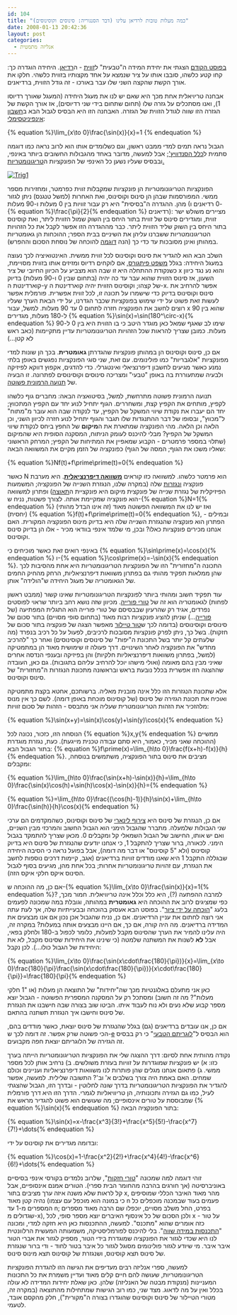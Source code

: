 ```yaml
---
id: 104
title: "כמה מעלות טובות לרדיאן עלינו (דבר הסנגוריה: סינוסים וקוסינוסים)"
date: 2008-01-13 20:42:36
layout: post
categories: 
  - אנליזה מתמטית
---
```

<a href="http://www.gadial.net/2008/01/11/radians/">בפוסט הקודם</a> הצגתי את יחידת המידה ה"טבעית" ל<a href="http://he.wikipedia.org/wiki/%D7%96%D7%95%D7%95%D7%99%D7%AA">זווית</a> - ה<a href="http://he.wikipedia.org/wiki/%D7%A8%D7%93%D7%99%D7%90%D7%9F">רדיאן</a>. היחידה הוגדרה כך: קחו קטע כלשהו, סובבו אותו על ציר שנמצא על אחד מקצותיו בזווית כלשהי. חלקו את אורך הקשת שהקצה השני שלו עבר באורכו - זה גודל הזווית, ברדיאנים.

אבחנה טריויאלית אחת מכך היא שאם יש לנו את מעגל היחידה (המעגל שאורך רדיוסו 1), ואנו מסתכלים על גזרה שלו (תחום שתחום בידי שני רדיוסים), אז אורך הקשת של הגזרה הזו שווה לגודל הזווית של הגזרה. האבחנה הזו היא הבסיס לגבול הבא ב<a href="http://he.wikipedia.org/wiki/%D7%97%D7%A9%D7%91%D7%95%D7%9F_%D7%90%D7%99%D7%A0%D7%A4%D7%99%D7%A0%D7%99%D7%98%D7%A1%D7%99%D7%9E%D7%9C%D7%99">חשבון אינפיניטסימלי</a>:

{% equation %}\lim_{x\to 0}\frac{\sin(x)}{x}=1 {% endequation %}

הגבול נראה תמים למדי ממבט ראשון, וגם כשלומדים אותו הוא לרוב נראה כמו דוגמה סתמית ל<a href="http://he.wikipedia.org/wiki/%D7%9B%D7%9C%D7%9C_%D7%94%D7%A1%D7%A0%D7%93%D7%95%D7%95%D7%99%D7%A5'">כלל הסנדוויץ'</a>; אבל למעשה, מדובר באחד מהגבולות החשובים ביותר באינפי, ובבסיס שעליו נשען כל האינפי של הפונקציות ה<a href="http://he.wikipedia.org/wiki/%D7%98%D7%A8%D7%99%D7%92%D7%95%D7%A0%D7%95%D7%9E%D7%98%D7%A8%D7%99%D7%94">טריגונומטריות.</a>

<a href="{{site.baseurl}}{{site.post_images}}/2008/01/trig1.png" title="Trig1"><img src="{{site.baseurl}}{{site.post_images}}/2008/01/trig1.png" alt="Trig1" /></a>

הפונקציות הטריגונומטריות הן פונקציות שמקבלות זווית כפרמטר, ומחזירות מספר ממשי. המפורסמות שבהן הן סינוס וקוסינוס, ואת האחרות (למשל טנגנס) ניתן לגזור מהן. ההגדרה ה"בסיסית" היא רק עבור זוויות בין 0 מעלות ו-90 מעלות (0 רדיאנים ו-{% equation %}\frac{\pi}{2}{% endequation %} רדיאנים): מציירים משולש ישר זווית, ומגדירים סינוס של זווית בתור היחס בין השוק שמול הזווית ליתר, ואת קוסינוס בתור היחס בין השוק שליד הזווית ליתר. כבר מההגדרה הזו אפשר לקבל את כל הזהויות הטריגונומטריות ששברנו עליהן את השיניים בבית הספר; ההוכחות הן גאומטריות במהותן ואינן מסובכות עד כדי כך (הנה <a href="http://www.themathpage.com/aTrig/sum-proof.htm">דוגמה</a> להוכחה של נוסחת הסכום וההפרש).

השלב הבא הוא להגדיר את סינוס וקוסינוס לכל זווית ממשית. האינטואיציה לכך נעוצה במעגל היחידה: בגלל <a href="http://he.wikipedia.org/wiki/%D7%9E%D7%A9%D7%A4%D7%98_%D7%A4%D7%99%D7%AA%D7%92%D7%95%D7%A8%D7%A1">משפט פיתגורס</a>, אם לוקחים רדיוס ומזיזים אותו בזווית מסויימת, כשנקודת ההתחלה היא זו שבה הוא מצביע על הכיוון החיובי של ציר x והוא נע נגד כיוון השעון, אז סינוס הזווית שהוא עבר עד כה יהיה (בתחום שבין 0 ו-90 מעלות) בדיוק קוארדינטת ה-y של קצהו; וקוסינוס הזווית יהיה קוארדינטת ה-x. אפשר להרחיב את סינוס וקוסינוס בדיוק כדי שישמרו על תכונה זו, לכל זווית אפשרית. פורמלית אפשר לעשות זאת פשוט על ידי שימוש בפונקציות שכבר הגדרנו, על ידי הבאת הערך שעליו רוצים לחשב את הפונקציה חזרה לתחום 0 עד 90 מעלות. למשל, עבור x שהוא בין 90 ל-180 מעלות, מגדירים {% equation %}\sin(x)=\sin(180^\circ-x){% endequation %} שימו לב שאגף שמאל כאן מוגדר היטב כי בו הזווית היא בין 0 ל-90 מעלות. כמובן שצריך להראות שכל הזהויות הטריגונומטריות עדיין מתקיימות (כאב ראש לא קטן...)

אם כן, סינוס וקוסינוס הן במהותן פונקציות שהגדרתן <strong>גאומטרית</strong>. בכך הן שונות למדי מפונקציות "אלגבריות" כמו פולינומים. עם זאת, שני סוגי הפונקציות נפגשים באופן בלתי נמנע כאשר מגיעים לחשבון דיפרנציאלי ואינטגרלי. כדי להדגים, אקפוץ דווקא לפיזיקה ולבעיה שמתעוררת בה באופן "טבעי" ומצריכה סינוסים וקוסינוסים לפתרונה. זו הבעיה של <a href="http://he.wikipedia.org/wiki/%D7%AA%D7%A0%D7%95%D7%A2%D7%94_%D7%94%D7%A8%D7%9E%D7%95%D7%A0%D7%99%D7%AA_%D7%A4%D7%A9%D7%95%D7%98%D7%94">תנועה הרמונית פשוטה</a>.

תנועה הרמונית פשוטה מתרחשת, למשל, בסיטואציה הבאה: מחברים גוף כלשהו לקפיץ, מותחים את הקפיץ קצת, ומשחררים. הגוף יתחיל לנוע יחד עם הקפיץ המתכווץ; יחד הם יעברו את נקודת שיווי המשקל של הקפיץ, עד לנקודה שבה הוא עובר מ"מתוח" ל"מכווץ", ובסופו של דבר ההתנגדות שלו תגבר והגוף יתחיל לנוע חזרה לכיוון השני, וכן הלאה וכן הלאה. מהי הפונקציה שמתארת את ה<strong>מיקום</strong> של החפץ ביחס לנקודת שיווי המשקל של הקפיץ? מבלי להיכנס לעומק הניתוח, המסקנה הסופית היא שהמיקום (שתלוי במספר פרמטרים - הקבוע שמאפיין את המתיחות של הקפיץ; המרחק הראשוני שאליו משכו את הגוף; המסה של הגוף) כפונקציה של הזמן מקיים את המשוואה הבאה:

{% equation %}Nf(t)+f\prime\prime(t)=0{% endequation %}

כאשר N הוא פרמטר כלשהו. למשוואה כזו קוראים <a href="http://he.wikipedia.org/wiki/%D7%9E%D7%A9%D7%95%D7%95%D7%90%D7%94_%D7%93%D7%99%D7%A4%D7%A8%D7%A0%D7%A6%D7%99%D7%90%D7%9C%D7%99%D7%AA"><strong>משוואה דיפרנציאלית</strong></a>. היא מערבת פונקציה <a href="http://he.wikipedia.org/wiki/%D7%A0%D7%92%D7%96%D7%A8%D7%AA">ונגזרות</a> שלה (במקרה שלנו, הנגזרת השנייה של הפונקציה; המשמעות הפיזיקלית של נגזרת שנייה של פונקצית מיקום היא פונקציית ה<a href="http://he.wikipedia.org/wiki/%D7%AA%D7%90%D7%95%D7%A6%D7%94">תאוצה</a>) ופתרון למשוואה הוא פונקציה שמקיימת אותה. לצורך פשטות, נניח ש-{% equation %}N=1{% endequation %} (זה אינו הבדל מהותי) ואז יש לנו את המשוואה הפשוטה מאוד (יחסית) {% equation %}f(t)+f\prime\prime(t)=0{% endequation %}, ובמילים - הפתרון הוא פונקציה שהנגזרת השנייה שלה היא בדיוק מינוס הפונקציה המקורית. האם אנחנו מכירים פונקציות כאלו? ובכן, מי שלמד אינפי בוודאי מכיר - אלו הן בדיוק סינוס וקוסינוס.

באינפי רואים זאת כאשר מוכיחים כי {% equation %}\sin\prime(x)=\cos(x){% endequation %} ו-{% equation %}\cos\prime(x)=-\sin(x){% endequation %}. התכונה ה"מחזורית" הזו של הפונקציות הטריגונומטריות היא אחת מהסיבות לכך שהן ממלאות תפקיד מהותי גם בפתרון משוואות דיפרנציאליות, הרחק מהחיק החמים של הגאומטריה של מעגל היחידה ש"הולידה" אותן.

עוד תפקיד חשוב ומהותי ביותר לפונקציות הטריגונומטריות שאינו קשור (ממבט ראשון לפחות) לגאומטריה הוא זה של <a href="http://he.wikipedia.org/wiki/%D7%98%D7%95%D7%A8_%D7%A4%D7%95%D7%A8%D7%99%D7%99%D7%94">טורי פורייה</a>. מכיוון שזה נושא רחב ביותר שראוי לפוסטים נפרדים, אגיד רק שהרעיון שבבסיסם של טורי פורייה הוא התגלית המפתיעה (של <a href="http://he.wikipedia.org/wiki/%D7%96%27%D7%90%D7%9F_%D7%91%D7%98%D7%99%D7%A1%D7%98_%D7%96%27%D7%95%D7%96%D7%A3_%D7%A4%D7%95%D7%A8%D7%99%D7%99%D7%94">פורייה</a>...) שניתן להציג פונקציות רבות מאוד (בתחום סופי מסויים) בתור סכום של סינוסים וקוסינוסים (בדומה לכך ש<a href="http://he.wikipedia.org/wiki/%D7%98%D7%95%D7%A8_%D7%98%D7%99%D7%99%D7%9C%D7%95%D7%A8">טור טיילור</a> מאפשר הצגה של פונקציה בתור סכום של חזקות). בשל כך, ניתן לפרק פונקציות מסובכות לרכיבים, לפעול על כל רכיב בנפרד (מה שלעתים קל יותר בשל התכונת ה"יפות" של סינוסים וקוסינוסים) ואחר כך "להרכיב מחדש" את הפונקציה לאחר השינויים. דרך פעולה זו שימושית מאוד הן במתמטיקה (למשל, בפתרון משוואות דיפרנציאליות חלקיות) והן בפיזיקה ובענפי הנדסה אחרים שאיני מבין בהם מאומה (ואולי מישהו יוכל להרחיב עליהם בתגובות). גם כאן, העובדה שההצגה הזו אפשרית בכלל נובעת בראש ובראשונה מתכונת הנגזרות ה"מחזורית" של סינוס וקוסינוס.

אלא שתכונת הנגזרות הזו כלל אינה מובנית מאליה. ברשותכם, אחטא בקצת מתמטיקה ואוכיח את תכונת הגזירה של סינוס (של קוסינוס מוכחת באופן דומה). לשם כך אין מנוס מלהזכיר את הזהות הטריגונומטרית שעליה אני מתבסס - הזהות של סכום זוויות:

{% equation %}\sin(x+y)=\sin(x)\cos(y)+\sin(y)\cos(x){% endequation %}

הנוסחה הזו, כזכור, נכונה לכל {% equation %}x,y{% endequation %} ממשיים (ההוכחה שאני מכיר, כאמור, היא סתם עבודה טכנית מייגעת). כעת, נגזרת מוגדרת בתור הגבול הבא: {% equation %}f\prime(x)=\lim_{h\to 0}\frac{f(x+h)-f(x)}{h}{% endequation %}. מציבים את סינוס בתור הפונקציה, משתמשים בנוסחה, ומקבלים:

{% equation %}\lim_{h\to 0}\frac{\sin(x+h)-\sin(x)}{h}=\lim_{h\to 0}\frac{\sin(x)\cos(h)+\sin(h)\cos(x)-\sin(x)}{h}={% endequation %}

{% equation %}=\lim_{h\to 0}\frac{(\cos(h)-1)}{h}\sin(x)+\lim_{h\to 0}\frac{\sin(h)}{h}\cos(x){% endequation %}

אם כן, הנגזרת של סינוס היא <a href="http://he.wikipedia.org/wiki/%D7%A6%D7%99%D7%A8%D7%95%D7%A3_%D7%9C%D7%99%D7%A0%D7%90%D7%A8%D7%99">צירוף לינארי</a> של סינוס וקוסינוס, כשהמקדמים הם ערכי שני הגבולות שלמעלה. מתברר שהגבול הימני הוא הגבול החשוב והמרכזי מבין השניים, ואם יש אותו, החישוב של הגבול השמאלי קל ומקבלים 0. מכאן שצריך להתמקד בגבול הימני. לכאורה, ברור שצריך להתקבל 1, כי אנחנו יודעים שהנגזרת של סינוס היא בדיוק קוסינוס (ולא "5 קוסינוס" או דבר מה דומה), אבל בפועל נראה כי הסיבה היחידה שבגללה התקבל 1 היא שאנו מודדים זוויות ברדיאנים (אגב, קיימות דרכים נוספות לחשב את הנגזרת, עם זהויות טריגונומטריות אחרות; בכל אחת מהן, מגיעים בסוף לגבול הסינוס איקס חלקי איקס הזה).

אם כן, מה ההוכחה ש-{% equation %}\lim_{x\to 0}\frac{\sin(x)}{x}=1{% endequation %}? למרבה ההפתעה (?), היא כלל וכלל אינה טריוויאלית. חמור מכך, כפי שמציגים לרוב את ההוכחה היא <strong>גאומטרית</strong> במהותה, וגובלת במה שמכונה לפעמים בלעג "<a href="http://www.c2i.ntu.edu.sg/AI+CI/Humor/AI_Jokes/InvalidProofTechniques.html">הוכחה על ידי ציור</a>". בפוסט הבא אעסוק בהוכחה ובבעייתיות שלה, אך לעת עתה אני רוצה לחתום את עניין הרדיאנים. אם כן, נניח שהגבול אכן נכון אם אנו מבצעים את המדידה ברדיאנים. מה היה קורה, אם כך, אם היינו מבצעים אותה במעלות? במקרה זה, היה עלינו להמיר את הערך שהסינוס מקבל למעלות, כלומר לכפול ב-180 ולחלק בפאי, אבל <strong>לא</strong> לשנות את המשתנה שלמטה (כי שינינו את היחידות שסינוס מקבל, לא את היחידות של הגבול כולו...). לכן נקבל:

{% equation %}\lim_{x\to 0}\frac{\sin(x\cdot\frac{180}{\pi})}{x}=\lim_{x\to 0}\frac{180}{\pi}\frac{\sin(x\cdot\frac{180}{\pi})}{x\cdot\frac{180}{\pi}}=\frac{180}{\pi}{% endequation %}

כאן אני מתעלם באלגנטיות מכך שה"יחידות" של התוצאה הן מעלות (או "1 חלקי מעלות"? מה זה חשוב) ומסתכל רק על המסקנה המספרית הפשוטה - הגבול יוצא מספר קבוע שלא נעים ולא נוח לעבוד איתו. הביטו שוב בצורה שבה חישבנו את הנגזרת של סינוס וחישבו איך הנגזרת תשתנה בהתאם.

אם כן, אנו עובדים ברדיאנים (גם) בגלל שהנגזרת של סינוס יוצאת, כאשר מודדים בהם, הכי פשוטה שרק אפשר. זה דומה לכך ש-<a href="http://he.wikipedia.org/wiki/%E2%84%AE_%28%D7%A7%D7%91%D7%95%D7%A2_%D7%9E%D7%AA%D7%9E%D7%98%D7%99%29">e</a> הוא הבסיס ל"<a href="http://he.wikipedia.org/wiki/%D7%9C%D7%95%D7%92%D7%A8%D7%99%D7%AA%D7%9D_%D7%98%D7%91%D7%A2%D7%99">לוגריתם הטבעי</a>" כי רק בבסיס זה הגזירה של הלוגריתם יוצאת חפה מקבועים.

נקודה מהותית אחת לסיום: דרך ההצגה שלי את הפונקציות הטריגונומטריות הייתה בערך כזו: א) יש פונקציות שמוגדרות על זוויות בעזרת משולשים. ב) נרחיב אותן לכל מספר ממשי. ג) פתאום אנחנו מגלים שהן פותרות לנו משוואות דיפרנציאליות ועניינים וכולם שמחים. האם באמת היה צורך בשלבים א' וב'? התשובה שלילית. למעשה, אפשר להגדיר את הפונקציות הטריגונומטריות בדרך שונה לחלוטין - ובדרך הזו, הגבול שהצגתי לעיל, כמו גם הגזירה ותכונותיה, הן טריוויאליות לגמרי. הדרך הזו היא דרך פורמלית שמבוססת על טורים אינסופיים; מה שעושים הוא פשוט להגדיר מראש את {% equation %}\sin(x){% endequation %} בתור הפונקציה הבאה:

{% equation %}\sin(x)=x-\frac{x^3}{3!}+\frac{x^5}{5!}-\frac{x^7}{7!}+\dots{% endequation %}

ובדומה מגדירים את קוסינוס על ידי:

{% equation %}\cos(x)=1-\frac{x^2}{2!}+\frac{x^4}{4!}-\frac{x^6}{6!}+\dots{% endequation %}

זוהי דוגמה למה שמכונה "<a href="http://he.wikipedia.org/wiki/%D7%98%D7%95%D7%A8_%D7%97%D7%96%D7%A7%D7%95%D7%AA">טורי חזקות</a>", שלרוב נלמדים בקורסי אינפי בסיסיים באוניברסיטה (אך חורגים בהרבה מהחומר הבית ספרי). הטורים אמנם אינסופיים, אבל קל לראות שלא משנה איזה ערך מציבים בתור x, מהר מאוד האיבר הכללי שמוסיפים נהיה קטן מאוד (כי במונה הוא מוכפל עם עצמו n פעמים בעוד שבמכנה מוכפלים כל המספרים מ-1 עד n; בפרט, החל משלב מסויים, יוכפלו שם הרבה מאוד מספרים שגדולים מ-x), ולכן הסכום של כל אינסוף האיברים יוצא מספר סופי, לכל x - על טור כזה אומרים שהוא "מתכנס". למעשה, ההתכנסות כאן היא חזקה למדי, ומכונה "<a href="http://he.wikipedia.org/wiki/%D7%94%D7%AA%D7%9B%D7%A0%D7%A1%D7%95%D7%AA_%D7%91%D7%9E%D7%99%D7%93%D7%94_%D7%A9%D7%95%D7%95%D7%94">התכנסות במידה שווה</a>". בלי להיכנס לפורמליסטיקה, משמעותה המעשית הרלוונטית לנו היא שכדי לגזור את הפונקציה שמוגדרת בידי הטור, מספיק לגזור את אברי הטור איבר איבר. מי שיודע לגזור פולינומים מסוגל לגזור כל איבר בטור לחוד - ודי ברור שנגזרת של סינוס תצא קוסינוס, ושנגזרת של קוסינוס תצא מינוס סינוס.

למעשה, ספרי אנליזה רבים מעדיפים את הגישה הזו להגדרת הפונקציות הטריגונומטריות, שעושה להם חיים קלים מאוד ועדיין משמרת את כל התכונות המעניינות (מנקודת מבטה של האנליזה) שלהן. כאן שאלת יחידות המדידה לא עולה בכלל ואין על מה לדאוג. מצד שני, כמו רוב הגישות שמתחילות מהתוצאה (במקרה זה, מטורי הטיילור של סינוס וקוסינוס שהוגדרו בצורה ה"מקורית"), חלק מהקסם אובד, לטעמי.
